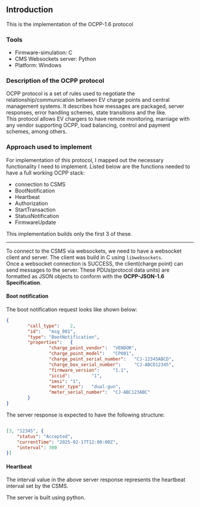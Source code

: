## Introduction 
This is the implementation of the OCPP-1.6 protocol

### Tools
- Firmware-simulation: C
- CMS Websockets server: Python
- Platform: Windows

### Description of the OCPP protocol
OCPP protocol is a set of rules used to negotiate the relationship/communication between EV charge points and central management systems.  It describes how messages are packaged, server responses, error handling schemes, state transitions and the like.   
This protocol allows EV chargers to have remote monitoring, marriage with any vendor supporting OCPP, load balancing, control and payment schemes, among others. 

### Approach used to implement 
For implementation of this protocol, I mapped out the necessary functionality I need to implement. Listed below are the functions needed to have a full working OCPP stack:
- connection to CSMS
- BootNotification 
- Heartbeat
- Authorization 
- StartTransaction
- StatusNotification
- FirmwareUpdate

This implementation builds only the first 3 of these.

---
To connect to the CSMS via websockets, we need to have a websocket client and server. The client was build in C using ```libwebsockets```.  
Once a websocket connection is SUCCESS, the client(charge point) can send messages to the server. These PDUs(protocol data units) are formatted as JSON objects to conform with the **OCPP-JSON-1.6 Specification**. 


#### Boot notification
The boot notification request looks like shown below: 

```json
{
        "call_type":    2,
        "id":   "msg_001",
        "type": "BootNotification",
        "properties":   {
                "charge_point_vendor":  "VENDOR",
                "charge_point_model":   "CP001",
                "charge_point_serial_number":   "CJ-12345ABCD",
                "charge_box_serial_number":     "CJ-ABCD12345",
                "firmware_version":     "1.1",
                "iccid":        "1",
                "imsi": "1",
                "meter_type":   "dual-gun",
                "meter_serial_number":  "CJ-ABC123ABC"
        }
}

```

The server response is expected to have the following structure: 

```json

[3, "12345", {
    "status": "Accepted",
    "currentTime": "2025-02-17T12:00:00Z",
    "interval": 300
}]

```

#### Heartbeat
The interval value in the above server response represents the heartbeat interval set by the CSMS. 

The server is built using python.